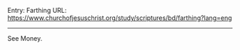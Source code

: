 Entry: Farthing
URL: https://www.churchofjesuschrist.org/study/scriptures/bd/farthing?lang=eng

---

See Money.
